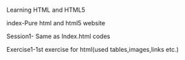 Learning HTML and HTML5

index-Pure html and html5 website


Session1- Same as Index.html codes


Exercise1-1st exercise for html(used tables,images,links etc.)
